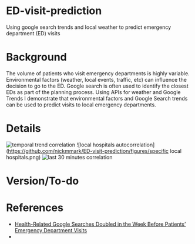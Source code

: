 # ED-visit-prediction
Using google search trends and local weather to predict emergency department (ED) visits

# Background
The volume of patients who visit emergency departments is highly variable. Environmental factors (weather, local events, traffic, etc) can influence the decision to go to the ED. Google search is often used to identify the closest EDs as part of the planning process. Using APIs for weather and Google Trends I demonstrate that environmental factors and Google Search trends can be used to predict visits to local emergency departments.

# Details

![temporal trend correlation](https://github.com/)
![local hospitals autocorrelation](https://github.com/nickmmark/ED-visit-prediction/figures/specific local hospitals.png)
![last 30 minutes correlation](https://github.com/)



# Version/To-do


# References
- [Health-Related Google Searches Doubled in the Week Before Patients’ Emergency Department Visits](https://www.pennmedicine.org/news/news-releases/2019/february/health-related-google-searches-doubled-in-the-week-before-patients-emergency-department-visits)
- 
